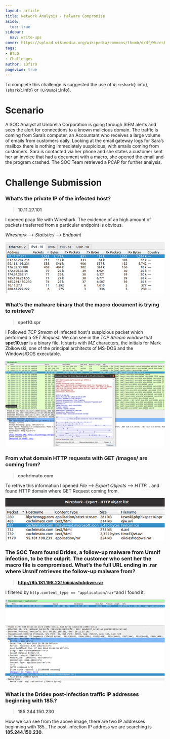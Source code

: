 ```yaml
---
layout: article
title: Network Analysis - Malware Compromise
aside:
  toc: true
sidebar:
  nav: write-ups
cover: https://upload.wikimedia.org/wikipedia/commons/thumb/d/df/Wireshark_icon.svg/1200px-Wireshark_icon.svg.png
tags:
- BTLO
- Challenges
author: z3f1r0
pageviwe: true
---
```


To complete this challenge is suggested the use of `Wireshark`{:.info}, `Tshark`{:.info} or `TCPDump`{:.info}.

# Scenario
A SOC Analyst at Umbrella Corporation is going through SIEM alerts and sees the alert for connections to a known malicious domain. The traffic is coming from Sara’s computer, an Accountant who receives a large volume of emails from customers daily. Looking at the email gateway logs for Sara’s mailbox there is nothing immediately suspicious, with emails coming from customers. Sara is contacted via her phone and she states a customer sent her an invoice that had a document with a macro, she opened the email and the program crashed. The SOC Team retrieved a PCAP for further analysis.

# Challenge Submission

### What’s the private IP of the infected host?

> **10.11.27.101**

I opened pcap file with Wireshark. 
The evidence of an high amount of packets trasferred from a particular endpoint is obvious.

*Wireshark* --> *Statistics* --> *Endpoint*

![Alt text](https://raw.githubusercontent.com/z3f1r0/z3f1r0.github.io/master/img/network_analysis/1.png)

### What’s the malware binary that the macro document is trying to retrieve?

> **spet10.spr**

I Followed *TCP Stream* of infected host's suspicious packet which performed a *GET Request*.
We can see in the *TCP Stream* window that **spet10.spr** is a binary file. It starts with *MZ* characters, the initials for Mark Zbikowski, one of the principal architects of MS-DOS and the Windows/DOS executable.

![Alt text](https://raw.githubusercontent.com/z3f1r0/z3f1r0.github.io/master/img/network_analysis/2.png)

### From what domain HTTP requests with GET /images/ are coming from?

> **cochrimato.com**

To retrive this information I opened *File* --> *Export Objects* --> *HTTP...* and found HTTP domain where GET Request coming from.

![Alt text](https://raw.githubusercontent.com/z3f1r0/z3f1r0.github.io/master/img/network_analysis/3.png)

### The SOC Team found Dridex, a follow-up malware from Ursnif infection, to be the culprit. The customer who sent her the macro file is compromised. What’s the full URL ending in .rar where Ursnif retrieves the follow-up malware from?

> **http://95.181.198.231/oiioiashdqbwe.rar**

I filtered by `http.content_type == "application/rar"`and I found it.

![Alt text](https://raw.githubusercontent.com/z3f1r0/z3f1r0.github.io/master/img/network_analysis/4.png)

### What is the Dridex post-infection traffic IP addresses beginning with 185.?

> **185.244.150.230**

How we can see from the above image, there are two IP addresses beginning with 185.. The post-infection IP address we are searching is **185.244.150.230**.
